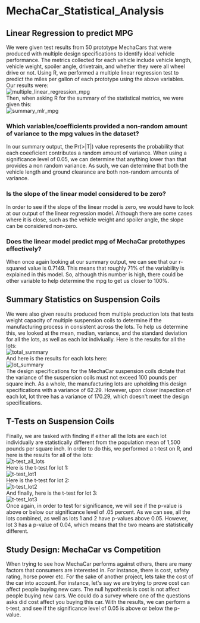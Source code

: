 # MechaCar_Statistical_Analysis

## Linear Regression to predict MPG
We were given test results from 50 prototype MechaCars that were produced with multiple design specifications to identify ideal vehicle performance. The metrics collected for each vehicle include vehicle length, vehicle weight, spoiler angle, drivetrain, and whether they were all wheel drive or not. Using R, we performed a multiple linear regression test to predict the miles per gallon of each prototype using the above variables. Our results were: <br>
![multiple_linear_regression_mpg](https://user-images.githubusercontent.com/107770394/192868929-4a9c66e3-a8f3-4452-b0f6-d530c340e1f9.png) <br>
Then, when asking R for the summary of the statistical metrics, we were given this: <br>
![summary_mlr_mpg](https://user-images.githubusercontent.com/107770394/192869243-c538239d-84bc-4666-8a15-35287e1f91da.png) <br>
### Which variables/coefficients provided a non-random amount of variance to the mpg values in the dataset?
In our summary output, the Pr(>|T|) value represents the probability that each coeeficient contributes a random amount of variance. When using a significance level of 0.05, we can determine that anything lower than that provides a non random variance. As such, we can determine that both the vehicle length and ground clearance are both non-random amounts of variance. 
### Is the slope of the linear model considered to be zero?
In order to see if the slope of the linear model is zero, we would have to look at our output of the linear regression model. Although there are some cases where it is close, such as the vehicle weight and spoiler angle, the slope can be considered non-zero. 
### Does the linear model predict mpg of MechaCar protothypes effectively?
When once again looking at our summary output, we can see that our r-squared value is 0.7149. This means that roughly 71% of the variability is explained in this model. So, although this number is high, there could be other variable to help determine the mpg to get us closer to 100%.

## Summary Statistics on Suspension Coils
We were also given results produced from multiple production lots that tests weight capacity of multiple suspension coils to determine if the manufacturing process in consistent across the lots. To help us determine this, we looked at the mean, median, variance, and the standard deviation for all the lots, as well as each lot indiviually. Here is the results for all the lots: <br>
![total_summary](https://user-images.githubusercontent.com/107770394/192892027-def874e3-4701-4611-b8dc-1eebda2c3b53.png) <br>
And here is the results for each lots here: <br>
![lot_summary](https://user-images.githubusercontent.com/107770394/192892086-0b015e97-f64b-4dc3-94d9-319bcb2ac6e3.png) <br>
The design specifications for the MechaCar suspension coils dictate that the variance of the suspension coils must not exceed 100 pounds per square inch. As a whole, the manufacturing lots are upholding this design specifications with a variance of 62.29. However, upon closer inspection of each lot, lot three has a variance of 170.29, which doesn't meet the design specifications.

## T-Tests on Suspension Coils
Finally, we are tasked with finding if either all the lots are each lot individually are statistically different from the population mean of 1,500 pounds per square inch. In order to do this, we performed a t-test on R, and here is the results for all of the lots: <br>
![t-test_all_lots](https://user-images.githubusercontent.com/107770394/192883946-99221865-7dfd-458a-b4c2-b04c66d6d95c.png) <br>
Here is the t-test for lot 1: <br>
![t-test_lot1](https://user-images.githubusercontent.com/107770394/192884091-18d40929-0960-4892-ac71-8957c2aae12c.png) <br>
Here is the t-test for lot 2: <br>
![t-test_lot2](https://user-images.githubusercontent.com/107770394/192884210-5aaa6997-3078-4a2d-9b2a-65cdac5a2285.png) <br>
And finally, here is the t-test for lot 3: <br>
![t-test_lot3](https://user-images.githubusercontent.com/107770394/192884393-7367f6f4-dccc-4b85-b45c-92dc064b04a5.png) <br>
Once again, in order to test for significance, we will see if the p-value is above or below our significance level of .05 percent. As we can see, all the lots combined, as well as lots 1 and 2 have p-values above 0.05. However, lot 3 has a p-value of 0.04, which means that the two means are statistically different. 
## Study Design: MechaCar vs Competition
When trying to see how MechaCar performs against others, there are many factors that consumers are interested in. For instance, there is cost, safety rating, horse power etc. For the sake of another project, lets take the cost of the car into account. For instance, let's say we are trying to prove cost can affect people buying new cars. The null hypothesis is cost is not affect people buying new cars. We could do a survey where one of the questions asks did cost affect you buying this car. With the results, we can perform a t-test, and see if the significance level of 0.05 is above or below the p-value.
